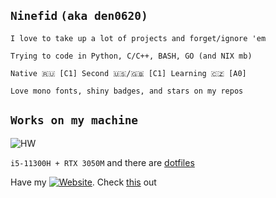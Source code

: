 ## `Ninefid` `(aka den0620)`

`I love to take up a lot of projects and forget/ignore 'em`

`Trying to code in Python, C/C++, BASH, GO (and NIX mb)`

`Native 🇷🇺 [C1] Second 🇺🇸/🇬🇧 [C1] Learning 🇨🇿 [A0]`

`Love mono fonts, shiny badges, and stars on my repos`

## `Works on my machine`
![HW](https://img.shields.io/badge/Endeavouros-ASUS_Vivobook_PRO_14X_OLED-0078D6?style=for-the-badge&logo=arch-linux&logoColor=white)

`i5-11300H + RTX 3050M` and there are [dotfiles](https://github.com/den0620/dotfiles)

Have my [![Website](https://img.shields.io/website?url=https%3A%2F%2Fselfre.cc)](https://selfre.cc). Check [this](https://💀.selfre.cc) out

